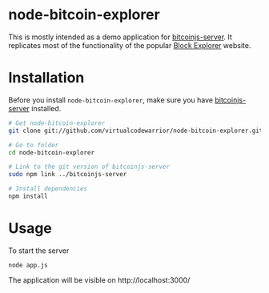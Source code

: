 # node-bitcoin-explorer

This is mostly intended as a demo application for
[bitcoinjs-server](https://github.com/virtualcodewarrior/bitcoinjs-server). It
replicates most of the functionality of the popular [Block
Explorer](http://blockexplorer.com/) website.

# Installation

Before you install `node-bitcoin-explorer`, make sure you have
[bitcoinjs-server](https://github.com/virtualcodewarrior/bitcoinjs-server)
installed.

``` sh
# Get node-bitcoin-explorer
git clone git://github.com/virtualcodewarrior/node-bitcoin-explorer.git

# Go to folder
cd node-bitcoin-explorer

# Link to the git version of bitcoinjs-server
sudo npm link ../bitcoinjs-server

# Install dependencies
npm install
```

# Usage
To start the server

    node app.js

The application will be visible on http://localhost:3000/
